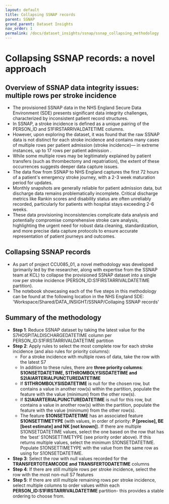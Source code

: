 ```yaml
---
layout: default
title: Collapsing SSNAP records
parent: SSNAP
grand_parent: Dataset Insights
nav_order: 1
permalink: /docs/dataset_insights/ssnap/ssnap_collapsing_methodology
---
```


# Collapsing SSNAP records: a novel approach

## Overview of SSNAP data integrity issues: multiple rows per stroke incidence
- The provisioned SSNAP data in the NHS England Secure Data Environment (SDE) presents significant data integrity challenges, characterized by inconsistent patient record structures. 
- In SSNAP, a stroke incidence is defined as a unique pairing of the PERSON_ID and S1FIRSTARRIVALDATETIME columns. 
- However, upon exploring the dataset, it was found that the raw SSNAP data is not distinct for each stroke incidence and contains many cases of multiple rows per patient admission (stroke incidence)— in extreme instances, up to 17 rows per patient admission . 
- While some multiple rows may be legitimately explained by patient transfers (such as thrombectomy and repatriation), the extent of these occurrences suggests deeper data capture issues. 
- The data flow from SSNAP to NHS England captures the first 72 hours of a patient's emergency stroke journey, with a 2-3 week maturation period for updates. 
- Monthly snapshots are generally reliable for patient admission data, but discharge data remains problematically incomplete. Critical discharge metrics like Rankin scores and disability status are often unreliably recorded, particularly for patients with hospital stays exceeding 2-6 weeks. 
- These data provisioning inconsistencies complicate data analysis and potentially compromise comprehensive stroke care analysis, highlighting the urgent need for robust data cleaning, standardization, and more precise data capture protocols to ensure accurate representation of patient journeys and outcomes. 


## Collapsing SSNAP records
- As part of project CCU085_01, a novel methodology was developed (primarily led by the researcher, along with expertise from the SSNAP team at KCL) to collapse the provisioned SSNAP dataset into a single row per stroke incidence (PERSON_ID:S1FIRSTARRIVALDATETIME partition). 
- The notebook showcasing each of the five steps in this methodology can be found at the following location in the NHS England SDE: 'Workspace/Shared/DATA_INSIGHT/SSNAP/Collaping SSNAP records'

## Summary of the methodology 
- **Step 1**: Reduce SSNAP dataset by taking the latest value for the S7HOSPITALDISCHARGEDATETIME column per PERSON_ID:S1FIRSTARRIVALDATETIME partition
- **Step 2**: Apply rules to select the most complete row for each stroke incidence (and also rules for priority columns):
    - For a stroke incidence with multiple rows of data, take the row with the latest S7
    - In addition to these rules, there are **three priority columns**: **S1ONSETDATETIME, S1THROMBOLYSISDATETIME and S2IAIARTERIALPUNCTUREDATETIME**
    - If **S1THROMBOLYSISDATETIME** is null for the chosen row, but contains a value in another row(s) within the partition, populate the feature with the value (minimum) from the other row(s).
    - If **S2IAIARTERIALPUNCTUREDATETIME** is null for this row, but contains a value in another row(s) within the partition, populate the feature with the value (minimum) from the other row(s).
    - The feature **S1ONSETDATETIME** has an associated feature **S1ONSETTIMETYPE** (with values, in order of priority: **P [precise], BE [best estimate] and NK [not known]**). If there are multiple S1ONSETDATETIME values, select the one based on the row that has the ‘best’ S1ONSETTIMETYPE (see priority order above). If this returns multiple values, select the minimum S1ONSETDATETIME. Populate S1ONSETTIMETYPE with the value from the same row as using for S1ONSETDATETIME.
- **Step 3**: Select the row with null values recorded for the **TRANSFERTOTEAMCODE and TRANSFERTODATETIME** columns
- **Step 4**: If there are still multiple rows per stroke incidence, select the row with the most non-null S7 features
- **Step 5**: If there are still multiple remaining rows per stroke incidence, select multiple columns to order values within each **PERSON_ID:S1FIRSTARRIVALDATETIME** partition- this provides a stable ordering to choose from.
